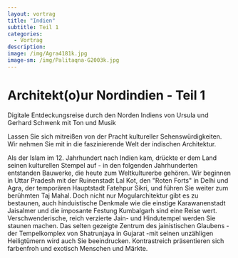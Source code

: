 ```yaml
---
layout: vortrag
title: "Indien"
subtitle: Teil 1
categories:
  - Vortrag
description: 
image: /img/Agra4181k.jpg
image-sm: /img/Palitaqna-G2003k.jpg
---
```

Architekt(o)ur Nordindien - Teil 1
==================================
 
Digitale Entdeckungsreise durch den Norden Indiens
von Ursula und Gerhard Schwenk
mit Ton und Musik

Lassen Sie sich mitreißen von der Pracht kultureller Sehenswürdigkeiten. Wir nehmen Sie mit in die faszinierende Welt der indischen Architektur.

Als der Islam im 12. Jahrhundert nach Indien kam, drückte er dem Land seinen kulturellen Stempel auf - in den folgenden Jahrhunderten entstanden Bauwerke, die heute zum Weltkulturerbe gehören. Wir beginnen in Uttar Pradesh mit der Ruinenstadt  Lal Kot, den "Roten Forts" in Delhi und Agra, der temporären  Hauptstadt  Fatehpur Sikri, und führen Sie weiter zum berühmten Taj Mahal. Doch nicht nur Mogularchitektur gibt es zu bestaunen, auch hinduistische Denkmale wie die einstige Karawanenstadt  Jaisalmer und die imposante Festung Kumbalgarh sind eine Reise wert. 
Verschwenderische, reich verzierte Jain- und Hindutempel werden Sie staunen machen. Das selten gezeigte Zentrum des jainistischen Glaubens - der Tempelkomplex von Shatrunjaya in Gujarat -mit seinen unzähligen Heiligtümern wird auch Sie beeindrucken.
Kontrastreich präsentieren sich farbenfroh und exotisch Menschen und Märkte.
